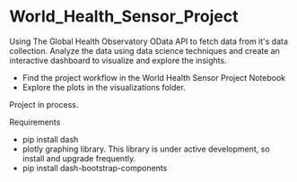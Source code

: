 # World_Health_Sensor_Project

Using The Global Health Observatory OData API to fetch data from it's data collection. Analyze the data using data science techniques and create an interactive dashboard to visualize and explore the insights.

- Find the project workflow in the World Health Sensor Project Notebook
- Explore the plots in the visualizations folder.

Project in process.


Requirements

- pip install dash
- plotly graphing library. This library is under active development, so install and upgrade frequently.
- pip install dash-bootstrap-components

